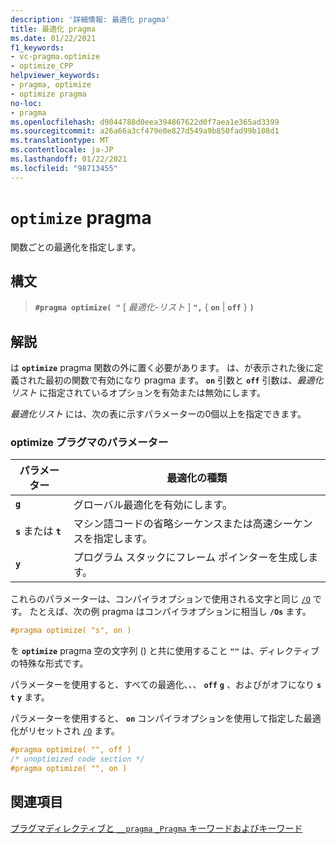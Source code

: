 ```yaml
---
description: '詳細情報: 最適化 pragma'
title: 最適化 pragma
ms.date: 01/22/2021
f1_keywords:
- vc-pragma.optimize
- optimize_CPP
helpviewer_keywords:
- pragma, optimize
- optimize pragma
no-loc:
- pragma
ms.openlocfilehash: d9044788d0eea394867622d0f7aea1e365ad3399
ms.sourcegitcommit: a26a66a3cf479e0e827d549a9b850fad99b108d1
ms.translationtype: MT
ms.contentlocale: ja-JP
ms.lasthandoff: 01/22/2021
ms.locfileid: "98713455"
---
```

# <a name="optimize-no-locpragma"></a>`optimize` pragma

関数ごとの最適化を指定します。

## <a name="syntax"></a>構文

> **`#pragma optimize( "`** [ *最適化-リスト* ] **`",`** { **`on`** | **`off`** } **`)`**

## <a name="remarks"></a>解説

は **`optimize`** pragma 関数の外に置く必要があります。 は、が表示された後に定義された最初の関数で有効になり pragma ます。 **`on`** 引数と **`off`** 引数は、*最適化リスト* に指定されているオプションを有効または無効にします。

*最適化リスト* には、次の表に示すパラメーターの0個以上を指定できます。

### <a name="parameters-of-the-optimize-pragma"></a>optimize プラグマのパラメーター

| パラメーター | 最適化の種類 |
|--------------------|--------------------------|
| **`g`** | グローバル最適化を有効にします。 |
| **`s`** または **`t`** | マシン語コードの省略シーケンスまたは高速シーケンスを指定します。 |
| **`y`** | プログラム スタックにフレーム ポインターを生成します。 |

これらのパラメーターは、コンパイラオプションで使用される文字と同じ [`/O`](../build/reference/o-options-optimize-code.md) です。 たとえば、次の例 pragma はコンパイラオプションに相当し **`/Os`** ます。

```cpp
#pragma optimize( "s", on )
```

を **`optimize`** pragma 空の文字列 () と共に使用すること **`""`** は、ディレクティブの特殊な形式です。

パラメーターを使用すると、すべての最適化、、、 **`off`** **`g`** 、およびがオフになり **`s`** **`t`** **`y`** ます。

パラメーターを使用すると、 **`on`** コンパイラオプションを使用して指定した最適化がリセットされ [`/O`](../build/reference/o-options-optimize-code.md) ます。

```cpp
#pragma optimize( "", off )
/* unoptimized code section */
#pragma optimize( "", on )
```

## <a name="see-also"></a>関連項目

[プラグマディレクティブと `__pragma` `_Pragma` キーワードおよびキーワード](./pragma-directives-and-the-pragma-keyword.md)
